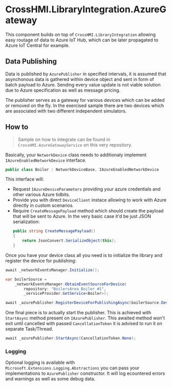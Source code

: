 # CrossHMI.LibraryIntegration.AzureGateway

This component builds on top of `CrossHMI.LibraryIntegration` allowing easy routage of data to Azure IoT Hub, which can be later propagated to Azure IoT Central for example.

## Data Publishing

Data is published by `AzurePublisher` in specified intervals, it is assumed that asynchonous data is gathered within device object and sent in form of batch payload to Azure. Sending every value update is not viable solution due to Azure specification as well as message pricing.

The publisher serves as a gateway for various devices which can be added or removed on the fly. In the exercised sample there are two devices which are associated with two different independent simulators.

## How to

> Sample on how to integrate can be found in `CrossHMI.AzureGatewayService` on this very repository.

Basically, your `NetworkDevice` class needs to additionaly implement `IAzureEnabledNetworkDevice` interface.

```cs
public class Boiler : NetworkDeviceBase, IAzureEnabledNetworkDevice
```

This interface will:
* Request `IAzureDeviceParameters` providing your azure credentials and other various Azure tidbits.
* Provide you with direct `DeviceClient` instace allowing to work with Azure directly in custom scenarios.
* Require `CreateMessagePayload` method which should create the payload that will be sent to Azure. In the very basic case it'd be just JSON serialization:
    ```cs
    public string CreateMessagePayload()
    {
        return JsonConvert.SerializeObject(this);
    }
    ```

Once you have your device class all you need is to initialize the library and register the device for publishing:

```cs
await _networkEventsManager.Initialize();

var boilerSource =
    _networkEventsManager.ObtainEventSourceForDevice(
        repository: "BoilersArea_Boiler #1",
        _serviceProvider.GetService<Boiler>);

await _azurePublisher.RegisterDeviceForPublishingAsync(boilerSource.Device);
```

One final piece is to actually start the publisher. This is achieved with `StartAsync` method present on `IAzurePublisher`. This awaited method won't exit until cancelled with passed `CancellationToken` it is advised to run it on separate Task/Thread. 

```cs
await _azurePublisher.StartAsync(CancellationToken.None);
```

### Logging

Optional logging is available with `Microsoft.Extensions.Logging.Abstractions` you can pass your implementations to `AzurePublisher` constructor. It will log ecountered errors and warnings as well as some debug data.